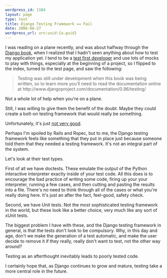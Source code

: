 ```yaml
--- 
wordpress_id: 1184
layout: page
type: text
title: Django Testing Framework == Fail
date: 2008-06-27  
wordpress_url: urn:uuid:{a.guid}
---
```

<p>I was reading on a plane recently, and was about halfway through the <a href="http://www.amazon.com/Definitive-Guide-Django-Development-Right/dp/1590597257/ref=pd_bbs_sr_1?ie=UTF8&amp;s=books&amp;qid=1214594704&amp;sr=8-1">Django book</a>, when I realized that I hadn't seen anything about how to test my application yet. I tend to be a <a href="http://kurt.karmalab.org/articles/2008/02/07/rails-app-without-tests-guaranteed-fail">test first developer</a> and use lots of mocks to play with things, especially at the beginning of a project, so I flipped to the index, turned to the test page, and saw the following:</p>

<blockquote>
    <p>Testing was still under development when this book was being written, so to learn more you’ll need to read the documentation online at http://www.djangoproject.com/documentation/0.96/testing/</p>
</blockquote>

<p>Not a whole lot of help when you're on a plane.</p>

<p>Still, I was willing to give them the benefit of the doubt.  Maybe they could create a bolt-on testing framework that would really be something.  </p>

<p>Unfortunately, it's just <a href="http://www.djangoproject.com/documentation/testing/">not very good</a>.</p>

<p>Perhaps I'm spoiled by Rails and Rspec, but to me, the Django testing framework feels like something that they put in place just because someone told them that they needed a testing framework. It's not an integral part of the system.</p>

<p>Let's look at their test types.  </p>

<p>First of all we have doctests.  These emulate the output of the Python interactive interpreter exactly inside of your test code.  All this does is to encourage the bad practice of writing some code, firing up your your interpreter, running a few cases, and then cutting and pasting the results into a file.  There's no need to think through all of the cases or what you're really doing here.  It's just an after the fact, feel-good, safety check.</p>

<p>Second, we have Unit tests.  Not the most sophisticated testing framework in the world, but these look like a better choice, very much like any sort of xUnit tests.</p>

<p>The biggest problem I have with these, and the Django testing framework in general, is that the tests don't look to be compulsory. Why, in this day and age, don't we make the generation of a test automatic, and make the user decide to remove it if they really, really don't want to test, not the other way around?</p>

<p>Testing as an afterthought inevitably leads to poorly tested code. </p>

<p>I certainly hope that, as Django continues to grow and mature, testing take a more central role in the future.</p>
